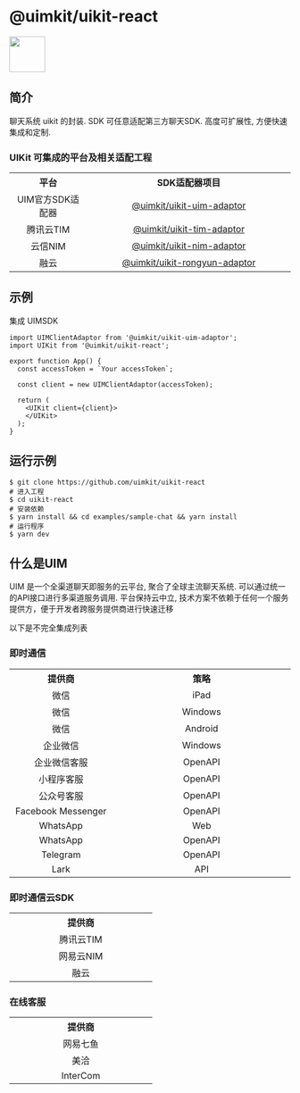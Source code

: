 # @uimkit/uikit-react

<img style="width:64px" src="https://mgmt.uimkit.chat/media/img/avatar.png"/>

## 简介
聊天系统 uikit 的封装. SDK 可任意适配第三方聊天SDK.
高度可扩展性, 方便快速集成和定制.


### UIKit 可集成的平台及相关适配工程
<table>
  <tr>
    <th width="180px" style="text-align:center">平台</th>
    <th width="500px" style="text-align:center">SDK适配器项目</th>
  </tr>
  <tr>
    <td style="text-align:center">UIM官方SDK适配器</td>
    <td style="text-align:center"><a href="">@uimkit/uikit-uim-adaptor</a></td>
  </tr>
  <tr>
    <td style="text-align:center">腾讯云TIM</td>
    <td style="text-align:center"><a href="#">@uimkit/uikit-tim-adaptor</a></td>
  </tr>
  <tr>
    <td style="text-align:center">云信NIM</td>
    <td style="text-align:center"><a href="#">@uimkit/uikit-nim-adaptor</a></td>
  </tr>
  <tr>
    <td style="text-align:center">融云</td>
    <td style="text-align:center"><a href="#">@uimkit/uikit-rongyun-adaptor</a></td>
  </tr>
</table>



## 示例
集成 UIMSDK

```tsx
import UIMClientAdaptor from '@uimkit/uikit-uim-adaptor';
import UIKit from '@uimkit/uikit-react';

export function App() {
  const accessToken = `Your accessToken`;

  const client = new UIMClientAdaptor(accessToken);
  
  return (
    <UIKit client={client}>
    </UIKit>
  );
}
```




## 运行示例
```
$ git clone https://github.com/uimkit/uikit-react
# 进入工程
$ cd uikit-react
# 安装依赖
$ yarn install && cd examples/sample-chat && yarn install
# 运行程序
$ yarn dev
```


## 什么是UIM
UIM 是一个全渠道聊天即服务的云平台, 聚合了全球主流聊天系统. 可以通过统一的API接口进行多渠道服务调用.
平台保持云中立, 技术方案不依赖于任何一个服务提供方，便于开发者跨服务提供商进行快速迁移

以下是不完全集成列表
### 即时通信
<table>
  <tr>
    <th width="240px" style="text-align:center">提供商</th>
    <th width="500px" style="text-align:center">策略</th>
  </tr>
  <tr>
    <td style="text-align:center">微信</td>
    <td style="text-align:center">iPad</td>
  </tr>
  <tr>
    <td style="text-align:center">微信</td>
    <td style="text-align:center">Windows</td>
  </tr>
  <tr>
    <td style="text-align:center">微信</td>
    <td style="text-align:center">Android</td>
  </tr>
  <tr>
    <td style="text-align:center">企业微信</td>
    <td style="text-align:center">Windows</td>
  </tr>
  <tr>
    <td style="text-align:center">企业微信客服</td>
    <td style="text-align:center">OpenAPI</td>
  </tr>
  <tr>
    <td style="text-align:center">小程序客服</td>
    <td style="text-align:center">OpenAPI</td>
  </tr>
  <tr>
    <td style="text-align:center">公众号客服</td>
    <td style="text-align:center">OpenAPI</td>
  </tr>
  <tr>
    <td style="text-align:center">Facebook Messenger</td>
    <td style="text-align:center">OpenAPI</td>
  </tr>
  <tr>
    <td style="text-align:center">WhatsApp</td>
    <td style="text-align:center">Web</td>
  </tr>
  <tr>
    <td style="text-align:center">WhatsApp</td>
    <td style="text-align:center">OpenAPI</td>
  </tr>
  <tr>
    <td style="text-align:center">Telegram</td>
    <td style="text-align:center">OpenAPI</td>
  </tr>
  <tr>
    <td style="text-align:center">Lark</td>
    <td style="text-align:center">API</td>
  </tr>
</table>


### 即时通信云SDK
<table>
  <tr>
    <th width="240px" style="text-align:center">提供商</th>
  </tr>
  <tr>
    <td style="text-align:center">腾讯云TIM</td>
  </tr>
  <tr>
    <td style="text-align:center">网易云NIM</td>
  </tr>
  <tr>
    <td style="text-align:center">融云</td>
  </tr>
</table>

### 在线客服
<table>
  <tr>
    <th width="240px" style="text-align:center">提供商</th>
  </tr>
  <tr>
    <td style="text-align:center">网易七鱼</td>
  </tr>
  <tr>
    <td style="text-align:center">美洽</td>
  </tr>
  <tr>
    <td style="text-align:center">InterCom</td>
  </tr>
</table>